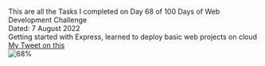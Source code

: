 This are all the Tasks I completed on Day 68 of 100 Days of Web Development Challenge<br>
Dated: 7 August 2022<br>
Getting started with Express, learned to deploy basic web projects on cloud<br>
[My Tweet on this](https://twitter.com/Saurav_Navdhare/status/1556248297291251712)<br>
![68%](https://progress-bar.dev/68)<br>
